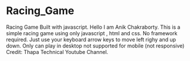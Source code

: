 # Racing_Game
Racing Game Built with javascript.
Hello I am Anik Chakraborty.
This is a simple racing game using only javascript , html and css.
No framework required.
Just use your keyboard arrow keys to move left righy and up down.
Only can play in desktop not supported for mobile (not responsive)
Credit: Thapa Technical Youtube Channel.

